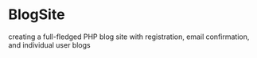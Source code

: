 # BlogSite
creating a full-fledged PHP blog site with registration, email confirmation, and individual user blogs
